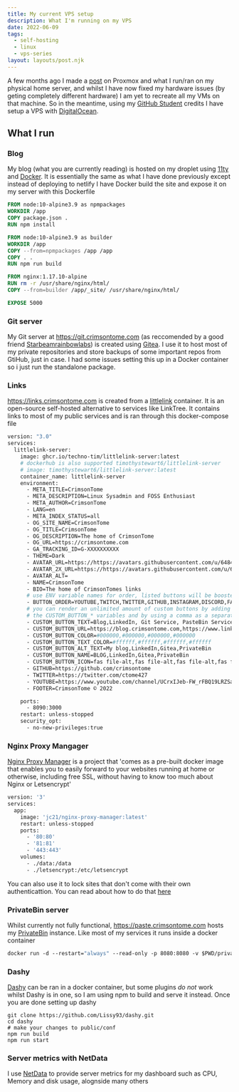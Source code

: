 ```yaml
---
title: My current VPS setup 
description: What I'm running on my VPS
date: 2022-06-09
tags:
  - self-hosting
  - linux
  - vps-series
layout: layouts/post.njk
---
```


A few months ago I made a [post](https://blog.crimsontome.com/posts/PVE/) on Proxmox and what I run/ran on my physical home server, and whilst I have now fixed my hardware issues (by geting completely different hardware) I am yet to recreate all my VMs on that machine.  So in the meantime, using my [GitHub Student](https://education.github.com/pack) credits I have setup a VPS with [DigitalOcean](https://www.digitalocean.com/products/droplets).  

## What I run

### Blog

My blog (what you are currently reading) is hosted on my droplet using [11ty](https://www.11ty.dev/) and [Docker](https://www.docker.com/). It is essentially the same as what I have done previously except instead of deploying to netlify I have Docker build the site and expose it on my server with this Dockerfile
```dockerfile
FROM node:10-alpine3.9 as npmpackages
WORKDIR /app
COPY package.json .
RUN npm install

FROM node:10-alpine3.9 as builder
WORKDIR /app
COPY --from=npmpackages /app /app
COPY . .
RUN npm run build

FROM nginx:1.17.10-alpine
RUN rm -r /usr/share/nginx/html/
COPY --from=builder /app/_site/ /usr/share/nginx/html/

EXPOSE 5000
```

### Git server

My Git server at https://git.crimsontome.com (as reccomended by a good friend [Starbeamrainbowlabs](https://starbeamrainbowlabs.com/)) is created using [Gitea](https://gitea.io/en-us/). I use it to host most of my private repositories and store backups of some important repos from GtiHub, just in case. I had some issues setting this up in a Docker container so i just run the standalone package.

### Links

https://links.crimsontome.com is created from a [littlelink](https://github.com/techno-tim/littlelink-server) container. It is an open-source self-hosted alternative to services like LinkTree. It contains links to most of my public services and is ran through this docker-compose file
```dockerfile
version: "3.0"
services:
  littlelink-server:
    image: ghcr.io/techno-tim/littlelink-server:latest
    # dockerhub is also supported timothystewart6/littlelink-server
    # image: timothystewart6/littlelink-server:latest
    container_name: littlelink-server
    environment:
      - META_TITLE=CrimsonTome
      - META_DESCRIPTION=Linux Sysadmin and FOSS Enthusiast
      - META_AUTHOR=CrimsonTome
      - LANG=en
      - META_INDEX_STATUS=all
      - OG_SITE_NAME=CrimsonTome
      - OG_TITLE=CrimsonTome
      - OG_DESCRIPTION=The home of CrimsonTome
      - OG_URL=https://crimsontome.com
      - GA_TRACKING_ID=G-XXXXXXXXXX
      - THEME=Dark
      - AVATAR_URL=https://https://avatars.githubusercontent.com/u/64846840?v=4
      - AVATAR_2X_URL=https://https://avatars.githubusercontent.com/u/64846840?v=4
      - AVATAR_ALT=   
      - NAME=CrimsonTome
      - BIO=The home of CrimsonTomes links
      # use ENV variable names for order, listed buttons will be boosted to the top
      - BUTTON_ORDER=YOUTUBE,TWITCH,TWITTER,GITHUB,INSTAGRAM,DISCORD,FACEBOOK,TIKTOK,PATREON,GEAR,DOCUMENTATION
      # you can render an unlimited amount of custom buttons by adding 
      # the CUSTOM_BUTTON_* variables and by using a comma as a separator.
      - CUSTOM_BUTTON_TEXT=Blog,LinkedIn, Git Service, PasteBin Service
      - CUSTOM_BUTTON_URL=https://blog.crimsontome.com,https://www.linkedin.com/in/matt-clark-aa776b1b4/,https://git.crimsontome.com,https://paste.crimsontome.com
      - CUSTOM_BUTTON_COLOR=#000000,#000000,#000000,#000000
      - CUSTOM_BUTTON_TEXT_COLOR=#ffffff,#ffffff,#ffffff,#ffffff
      - CUSTOM_BUTTON_ALT_TEXT=My blog,LinkedIn,Gitea,PrivateBin
      - CUSTOM_BUTTON_NAME=BLOG,LinkedIn,Gitea,PrivateBin
      - CUSTOM_BUTTON_ICON=fas file-alt,fas file-alt,fas file-alt,fas file-alt
      - GITHUB=https://github.com/crimsontome
      - TWITTER=https://twitter.com/ctome427
      - YOUTUBE=https://www.youtube.com/channel/UCrxIJeb-FW_rFBQ19LRZSaQ
      - FOOTER=CrimsonTome © 2022

    ports:
      - 8090:3000
    restart: unless-stopped
    security_opt:
      - no-new-privileges:true
```

### Nginx Proxy Mangager

[Nginx Proxy Manager](https://nginxproxymanager.com/) is a project that 'comes as a pre-built docker image that enables you to easily forward to your websites running at home or otherwise, including free SSL, without having to know too much about Nginx or Letsencrypt'

```dockerfile
version: '3'
services:
  app:
    image: 'jc21/nginx-proxy-manager:latest'
    restart: unless-stopped
    ports:
      - '80:80'
      - '81:81'
      - '443:443'
    volumes:
      - ./data:/data
      - ./letsencrypt:/etc/letsencrypt
```

You can also use it to lock sites that don't come with their own authenticattion. You can read about how to do that [here](https://blog.crimsontome.com/posts/locking-sites-with-nginx-proxy-manager/)

### PrivateBin server

Whilst currently not fully functional, https://paste.crimsontome.com hosts my [PrivateBin](https://privatebin.info/) instance. Like most of my services it runs inside a docker container
```dockerfile
docker run -d --restart="always" --read-only -p 8080:8080 -v $PWD/privatebin-data:/srv/data privatebin/nginx-fpm-alpine
```

### Dashy

[Dashy](https://dashy.to/) can be ran in a docker container, but some plugins *do not* work whilst Dashy is in one, so I am using npm to build and serve it instead. Once you are done setting up dashy

```shell
git clone https://github.com/Lissy93/dashy.git
cd dashy
# make your changes to public/conf
npm run build
npm run start
```

### Server metrics with NetData

I use [NetData](https://github.com/netdata/netdata) to provide server metrics for my dashboard such as CPU, Memory and disk usage, alognside many others